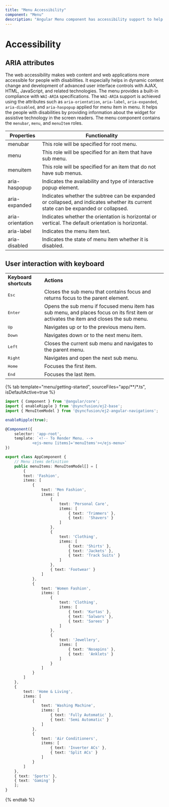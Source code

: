 ```yaml
---
title: "Menu Accessibility"
component: "Menu"
description: "Angular Menu component has accessibility support to help access the features via keyboard, on-screen readers, or other assistive technology devices."
---
```


# Accessibility

## ARIA attributes

The web accessibility makes web content and web applications more accessible for people with disabilities.
It especially helps in dynamic content change and development of advanced user interface controls with
AJAX, HTML, JavaScript, and related technologies.
The menu provides a built-in compliance with `WAI-ARIA` specifications.
The `WAI-ARIA` support is achieved using the attributes such as `aria-orientation`, `aria-label`,
`aria-expanded`, `aria-disabled`, and `aria-haspopup` applied for menu item in menu.
It helps the people with disabilities by providing information about the widget for assistive technology
in the screen readers. The menu component contains the `menubar`, `menu`, and `menuItem` roles.

| Properties | Functionality |
| ------------ | ----------------------- |
| menubar | This role will be specified for root menu. |
| menu | This role will be specified for an item that have sub menu. |
| menuitem | This role will be specified for an item that do not have sub menus. |
| aria-haspopup | Indicates the availability and type of interactive popup element. |
| aria-expanded | Indicates whether the subtree can be expanded or collapsed, and indicates whether its current state can be expanded or collapsed. |
| aria-orientation | Indicates whether the orientation is horizontal or vertical. The default orientation is horizontal. |
| aria-label | Indicates the menu item text. |
| aria-disabled | Indicates the state of menu item whether it is disabled. |

## User interaction with keyboard

<!-- markdownlint-disable MD033 -->
<table>
<tr>
<td>
<b>Keyboard shortcuts</b></td><td>
<b>Actions</b></td></tr>
<tr>
<td>
<kbd>Esc</kbd></td><td>
Closes the sub menu that contains focus and returns focus to the parent element.</td></tr>
<tr>
<td>
<kbd>Enter</kbd></td><td>
Opens the sub menu if focused menu item has sub menu, and places focus on its first item or activates the item and closes the sub menu.</td></tr>
<tr>
<td>
<kbd>Up</kbd></td><td>
Navigates up or to the previous menu item.</td></tr>
<tr>
<td>
<kbd>Down</kbd></td><td>
Navigates down or to the next menu item.</td></tr>
<tr>
<td>
<kbd>Left</kbd></td><td>
Closes the current sub menu and navigates to the parent menu.</td></tr>
<tr>
<td>
<kbd>Right</kbd></td><td>
Navigates and open the next sub menu.</td></tr>
<tr>
<td>
<kbd>Home</kbd></td><td>
Focuses the first item.</td></tr>
<tr>
<td>
<kbd>End</kbd></td><td>
Focuses the last item.</td></tr>
</table>

{% tab template="menu/getting-started", sourceFiles="app/**/*.ts", isDefaultActive=true %}

```typescript
import { Component } from '@angular/core';
import { enableRipple } from '@syncfusion/ej2-base';
import { MenuItemModel } from '@syncfusion/ej2-angular-navigations';

enableRipple(true);

@Component({
    selector: 'app-root',
    template: `<!-- To Render Menu. -->
            <ejs-menu [items]='menuItems'></ejs-menu>`
})

export class AppComponent {
    // Menu items definition
    public menuItems: MenuItemModel[] = [
        {
        text: 'Fashion',
        items: [
            {
                text: 'Men Fashion',
                items: [
                    {
                        text: 'Personal Care',
                        items: [
                            { text: 'Trimmers' },
                            { text:  'Shavers' }
                        ]
                    },
                    {
                        text: 'Clothing',
                        items: [
                            { text: 'Shirts' },
                            { text: 'Jackets' },
                            { text: 'Track Suits' }
                        ]
                    },
                    { text: 'Footwear' }
                ]
            },
            {
                text: 'Women Fashion',
                items: [
                    {
                        text: 'Clothing',
                        items: [
                            { text: 'Kurtas' },
                            { text: 'Salwars' },
                            { text: 'Sarees' }
                        ]
                    },
                    {
                        text: 'Jewellery',
                        items: [
                            { text: 'Nosepins' },
                            { text:  'Anklets' }
                        ]
                    }
                ]
            }
        ]
    },
    {
        text: 'Home & Living',
        items: [
            {
                text: 'Washing Machine',
                items: [
                    { text: 'Fully Automatic' },
                    { text: 'Semi Automatic' }
                ]
            },
            {
                text: 'Air Conditioners',
                items: [
                    { text: 'Inverter ACs' },
                    { text: 'Split ACs' }
                ]
            }
        ]
    },
    { text: 'Sports' },
    { text: 'Gaming' }
    ];
}
```

{% endtab %}
